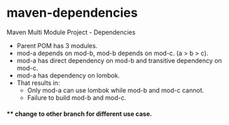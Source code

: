 # maven-dependencies
Maven Multi Module Project - Dependencies

- Parent POM has 3 modules.
- mod-a depends on mod-b, mod-b depends on mod-c. (a > b > c).
- mod-a has direct dependency on mod-b and transitive dependency on mod-c. 
- mod-a has dependency on lombok.
- That results in:
  - Only mod-a can use lombok while mod-b and mod-c cannot. 
  - Failure to build mod-b and mod-c.


#### ** change to other branch for different use case.
